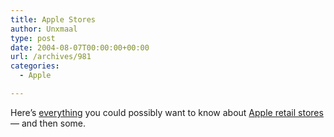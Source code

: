 ```yaml
---
title: Apple Stores
author: Unxmaal
type: post
date: 2004-08-07T00:00:00+00:00
url: /archives/981
categories:
  - Apple

---
```

Here&#8217;s [everything][1] you could possibly want to know about [Apple retail stores][2] &#8212; and then some.

 [1]: http://www.ifoapplestore.com/the_stores.html "ifo Apple Store - The Stores"
 [2]: http://www.apple.com/retail/